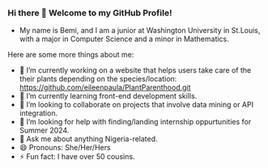### Hi there 👋 Welcome to my GitHub Profile!


* My name is Bemi, and I am a junior at Washington University in St.Louis, with a major in Computer Science and a minor in Mathematics.

Here are some more things about me:

- 🔭 I’m currently working on a website that helps users take care of the their plants depending on the species/location: https://github.com/eileenpaula/PlantParenthood.git
- 🌱 I’m currently learning front-end development skills.
- 👯 I’m looking to collaborate on projects that involve data mining or API integration.
- 🤔 I’m looking for help with finding/landing internship oppurtunities for Summer 2024.
- 💬 Ask me about anything Nigeria-related.
- 😄 Pronouns: She/Her/Hers
- ⚡ Fun fact: I have over 50 cousins.
